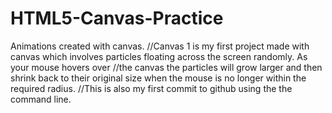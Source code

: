 # HTML5-Canvas-Practice
Animations created with canvas.
//Canvas 1 is my first project made with canvas which involves particles floating across the screen randomly. As your mouse hovers over
//the canvas the particles will grow larger and then shrink back to their original size when the mouse is no longer within the required radius.
//This is also my first commit to github using the the command line. 
